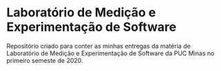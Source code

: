 # Laboratório de Medição e Experimentação de Software

Repositório criado para conter as minhas entregas da matéria de Laboratório de Medição e Experimentação de Software da PUC Minas no primeiro semeste de 2020.
